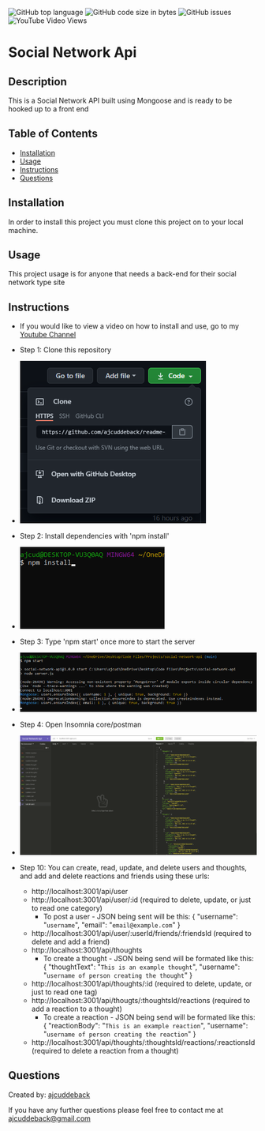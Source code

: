 ![GitHub top language](https://img.shields.io/github/languages/top/ajcuddeback/social-network-api)
![GitHub code size in bytes](https://img.shields.io/github/languages/code-size/ajcuddeback/social-network-api)
![GitHub issues](https://img.shields.io/github/issues/ajcuddeback/social-network-api)
![YouTube Video Views](https://img.shields.io/youtube/views/Uz7rW3B_2tg?label=YT%20Views&logo=youtube&logoColor=red&style=flat-square)

# Social Network Api

## Description

This is a Social Network API built using Mongoose and is ready to be hooked up to a front end

## Table of Contents

- [Installation](#installation)
- [Usage](#usage)
- [Instructions](#instructions)
- [Questions](#questions)

## Installation

In order to install this project you must clone this project on to your local machine.

## Usage

This project usage is for anyone that needs a back-end for their social network type site

## Instructions

- If you would like to view a video on how to install and use, go to my [Youtube Channel](https://youtu.be/Uz7rW3B_2tg)

- Step 1: Clone this repository

* ![step-1](images/step-1.png)

- Step 2: Install dependencies with 'npm install'

* ![step-2](images/step-2.png)

- Step 3: Type 'npm start' once more to start the server

* ![step-3](images/step-3.png)

- Step 4: Open Insomnia core/postman

* ![step-4](images/step-4.png)

* Step 10: You can create, read, update, and delete users and thoughts, and add and delete reactions and friends using these urls:
  - http://localhost:3001/api/user
  - http://localhost:3001/api/user/:id (required to delete, update, or just to read one category)
    - To post a user - JSON being sent will be this: { "username": "`username`", "email": "`email@example.com`" }
  - http://localhost:3001/api/user/:userId/friends/:friendsId (required to delete and add a friend)
  - http://localhost:3001/api/thoughts
    - To create a thought - JSON being send will be formated like this: { "thoughtText": "`This is an example thought`", "username": "`username of person creating the thought`" }
  - http://localhost:3001/api/thoughts/:id (required to delete, update, or just to read one tag)
  - http://localhost:3001/api/thougts/:thoughtsId/reactions (required to add a reaction to a thought)
    - To create a reaction - JSON being send will be formated like this: { "reactionBody": "`This is an example reaction`", "username": "`username of person creating the reaction`" }
  - http://localhost:3001/api/thoughts/:thoughtsId/reactions/:reactionsId (required to delete a reaction from a thought)

## Questions

Created by: [ajcuddeback](https://github.com/ajcuddeback)

If you have any further questions please feel free to contact me at [ajcuddeback@gmail.com](ajcuddeback@gmail.com)
